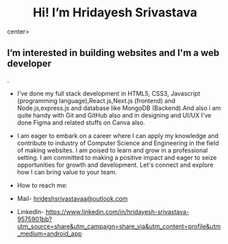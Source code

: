 <center><h1> Hi! I’m Hridayesh Srivastava</h1></center>center>

<h2>I’m interested in building websites and I'm a web developer</h2>.

- I've done my full stack development in HTML5, CSS3, Javascript (programming language),React.js,Next.js (frontend) and Node.js,express.js and database like MongoDB (Backend).And also i am quite handy with Git and GitHub also and in designing and UI/UX I've done Figma and related stuffs on Canva also.

- I am eager to embark on a career where I can apply my knowledge and contribute to industry of Computer Science and Engineering in the field of making websites. I am poised to learn and grow in a professional setting. I am committed to making a positive impact and eager to seize opportunities for growth and development. Let's connect and explore how I can bring value to your team.

- How to reach me:

- Mail- hrideshsrivastavaa@outlook.com
- LinkedIn- https://www.linkedin.com/in/hridayesh-srivastava-9575901bb?utm_source=share&utm_campaign=share_via&utm_content=profile&utm_medium=android_app


<!---
Hridesh-Srivastava/Hridesh-Srivastava is a ✨ special ✨ repository because its `README.md` (this file) appears on your GitHub profile.
You can click the Preview link to take a look at your changes.
--->
